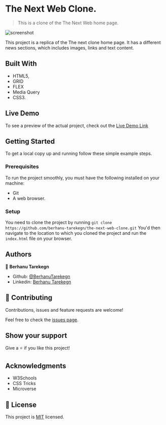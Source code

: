 # The Next Web Clone.

> This is a clone of the The Next Web home page.

![screenshot](./images/thenextclone.png)

This project is a replica of the The next clone home page. It has a different news sections, which includes images, links and text content.

## Built With

- HTML5,
- GRID
- FLEX
- Media Query
- CSS3.

## Live Demo

To see a preview of the actual project, check out the [Live Demo Link](https://rawcdn.githack.com/berhanu-tarekegn/the-next-web-clone/develop/index.html)


## Getting Started

To get a local copy up and running follow these simple example steps.

### Prerequisites
To run the project smoothly, you must have the following installed on your machine:

- Git
- A web browser.

### Setup
You need to clone the project by running `git clone https://github.com/berhanu-tarekegn/the-next-web-clone.git` You'd then navigate to the location to which you cloned the project and run the `index.html` file on your browser.

## Authors

👤 **Berhanu Tarekegn**

- Github: [@BerhanuTarekegn](https://github.com/berhanu-tarekegn)
- Linkedin: [Berhanu Tarekegn](https://www.linkedin.com/in/berhanu-tarekegn-687367123/)

## 🤝 Contributing

Contributions, issues and feature requests are welcome!

Feel free to check the [issues page](issues/).

## Show your support

Give a ⭐️ if you like this project!

## Acknowledgments

- W3Schools
- CSS Tricks
- Microverse

## 📝 License

This project is [MIT](lic.url) licensed.
